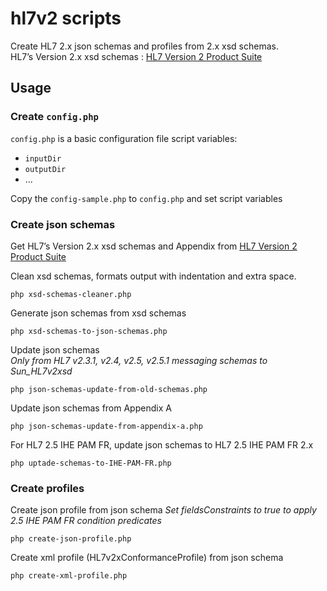# hl7v2 scripts

Create HL7 2.x json schemas and profiles from 2.x xsd schemas.  
HL7’s Version 2.x xsd schemas : [HL7 Version 2 Product Suite](https://www.hl7.org/implement/standards/product_brief.cfm?product_id=185)

## Usage

### Create `config.php`

`config.php` is a basic configuration file script variables: 
- `inputDir`
- `outputDir`
- ...

Copy the `config-sample.php` to `config.php` and set script variables

### Create json schemas

Get HL7’s Version 2.x xsd schemas and Appendix from [HL7 Version 2 Product Suite](https://www.hl7.org/implement/standards/product_brief.cfm?product_id=185)


Clean xsd schemas, formats output with indentation and extra space.
```
php xsd-schemas-cleaner.php
```

Generate json schemas from xsd schemas
```
php xsd-schemas-to-json-schemas.php
```

Update json schemas  
*Only from HL7 v2.3.1, v2.4, v2.5, v2.5.1 messaging schemas to Sun_HL7v2xsd*
```
php json-schemas-update-from-old-schemas.php
```

Update json schemas from Appendix A
```
php json-schemas-update-from-appendix-a.php
```

For HL7 2.5 IHE PAM FR, update json schemas to HL7 2.5 IHE PAM FR 2.x
```
php uptade-schemas-to-IHE-PAM-FR.php
```

### Create profiles

Create json profile from json schema
*Set fieldsConstraints to true to apply 2.5 IHE PAM FR condition predicates*
```
php create-json-profile.php
```

Create xml profile (HL7v2xConformanceProfile) from json schema
```
php create-xml-profile.php
```

